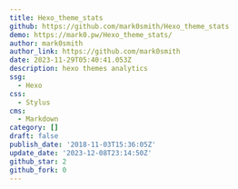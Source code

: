 ```yaml
---
title: Hexo_theme_stats
github: https://github.com/mark0smith/Hexo_theme_stats
demo: https://mark0.pw/Hexo_theme_stats/
author: mark0smith
author_link: https://github.com/mark0smith
date: 2023-11-29T05:40:41.053Z
description: hexo themes analytics
ssg:
  - Hexo
css:
  - Stylus
cms:
  - Markdown
category: []
draft: false
publish_date: '2018-11-03T15:36:05Z'
update_date: '2023-12-08T23:14:50Z'
github_star: 2
github_fork: 0
---
```

